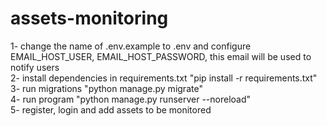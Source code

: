 # assets-monitoring
1- change the name of .env.example to .env and configure EMAIL_HOST_USER, EMAIL_HOST_PASSWORD, this email will be used to notify users<br/>
2- install dependencies in requirements.txt "pip install -r requirements.txt"
3- run migrations "python manage.py migrate"<br/>
4- run program "python manage.py runserver --noreload"<br/>
5- register, login and add assets to be monitored<br/>
